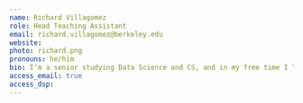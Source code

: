 ```yaml
---
name: Richard Villagomez
role: Head Teaching Assistant
email: richard.villagomez@berkeley.edu
website:
photo: richard.png
pronouns: he/him
bio: I’m a senior studying Data Science and CS, and in my free time I love playing Mario Kart, spending too much money on coffee, and hiking Claremont Canyon. I hope to help make data science accessible to everyone!
access_email: true
access_dsp: 
---
```

